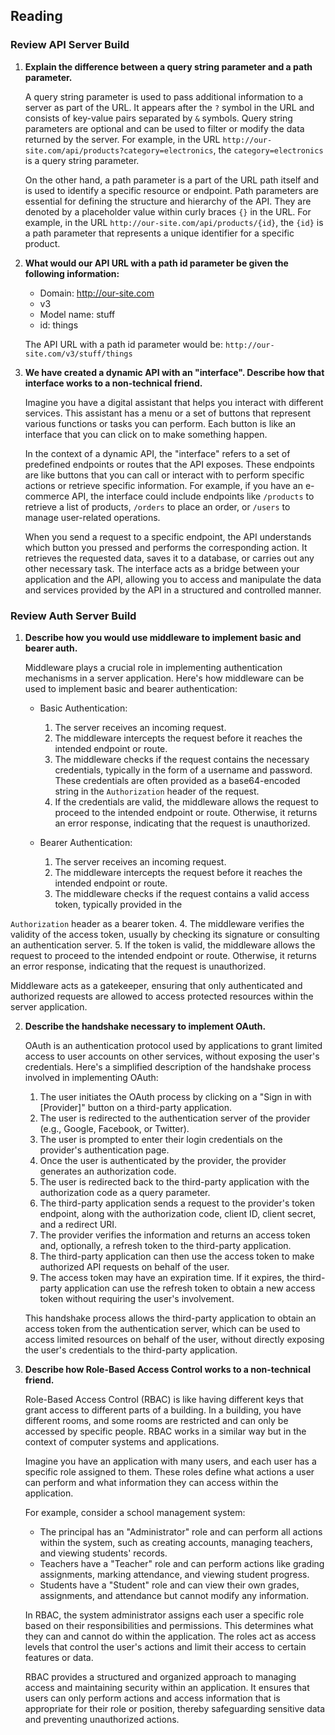 ## Reading

### Review API Server Build

1. **Explain the difference between a query string parameter and a path parameter.**

   A query string parameter is used to pass additional information to a server as part of the URL. It appears after the `?` symbol in the URL and consists of key-value pairs separated by `&` symbols. Query string parameters are optional and can be used to filter or modify the data returned by the server. For example, in the URL `http://our-site.com/api/products?category=electronics`, the `category=electronics` is a query string parameter.

   On the other hand, a path parameter is a part of the URL path itself and is used to identify a specific resource or endpoint. Path parameters are essential for defining the structure and hierarchy of the API. They are denoted by a placeholder value within curly braces `{}` in the URL. For example, in the URL `http://our-site.com/api/products/{id}`, the `{id}` is a path parameter that represents a unique identifier for a specific product.

2. **What would our API URL with a path id parameter be given the following information:**
   - Domain: http://our-site.com
   - v3
   - Model name: stuff
   - id: things

   The API URL with a path id parameter would be: `http://our-site.com/v3/stuff/things`

3. **We have created a dynamic API with an "interface". Describe how that interface works to a non-technical friend.**

   Imagine you have a digital assistant that helps you interact with different services. This assistant has a menu or a set of buttons that represent various functions or tasks you can perform. Each button is like an interface that you can click on to make something happen.

   In the context of a dynamic API, the "interface" refers to a set of predefined endpoints or routes that the API exposes. These endpoints are like buttons that you can call or interact with to perform specific actions or retrieve specific information. For example, if you have an e-commerce API, the interface could include endpoints like `/products` to retrieve a list of products, `/orders` to place an order, or `/users` to manage user-related operations.

   When you send a request to a specific endpoint, the API understands which button you pressed and performs the corresponding action. It retrieves the requested data, saves it to a database, or carries out any other necessary task. The interface acts as a bridge between your application and the API, allowing you to access and manipulate the data and services provided by the API in a structured and controlled manner.


### Review Auth Server Build

1. **Describe how you would use middleware to implement basic and bearer auth.**

   Middleware plays a crucial role in implementing authentication mechanisms in a server application. Here's how middleware can be used to implement basic and bearer authentication:

   - Basic Authentication: 
     1. The server receives an incoming request.
     2. The middleware intercepts the request before it reaches the intended endpoint or route.
     3. The middleware checks if the request contains the necessary credentials, typically in the form of a username and password. These credentials are often provided as a base64-encoded string in the `Authorization` header of the request.
     4. If the credentials are valid, the middleware allows the request to proceed to the intended endpoint or route. Otherwise, it returns an error response, indicating that the request is unauthorized.

   - Bearer Authentication:
     1. The server receives an incoming request.
     2. The middleware intercepts the request before it reaches the intended endpoint or route.
     3. The middleware checks if the request contains a valid access token, typically provided in the

 `Authorization` header as a bearer token.
     4. The middleware verifies the validity of the access token, usually by checking its signature or consulting an authentication server.
     5. If the token is valid, the middleware allows the request to proceed to the intended endpoint or route. Otherwise, it returns an error response, indicating that the request is unauthorized.

   Middleware acts as a gatekeeper, ensuring that only authenticated and authorized requests are allowed to access protected resources within the server application.

2. **Describe the handshake necessary to implement OAuth.**

   OAuth is an authentication protocol used by applications to grant limited access to user accounts on other services, without exposing the user's credentials. Here's a simplified description of the handshake process involved in implementing OAuth:

   1. The user initiates the OAuth process by clicking on a "Sign in with [Provider]" button on a third-party application.
   2. The user is redirected to the authentication server of the provider (e.g., Google, Facebook, or Twitter).
   3. The user is prompted to enter their login credentials on the provider's authentication page.
   4. Once the user is authenticated by the provider, the provider generates an authorization code.
   5. The user is redirected back to the third-party application with the authorization code as a query parameter.
   6. The third-party application sends a request to the provider's token endpoint, along with the authorization code, client ID, client secret, and a redirect URI.
   7. The provider verifies the information and returns an access token and, optionally, a refresh token to the third-party application.
   8. The third-party application can then use the access token to make authorized API requests on behalf of the user.
   9. The access token may have an expiration time. If it expires, the third-party application can use the refresh token to obtain a new access token without requiring the user's involvement.

   This handshake process allows the third-party application to obtain an access token from the authentication server, which can be used to access limited resources on behalf of the user, without directly exposing the user's credentials to the third-party application.

3. **Describe how Role-Based Access Control works to a non-technical friend.**

   Role-Based Access Control (RBAC) is like having different keys that grant access to different parts of a building. In a building, you have different rooms, and some rooms are restricted and can only be accessed by specific people. RBAC works in a similar way but in the context of computer systems and applications.

   Imagine you have an application with many users, and each user has a specific role assigned to them. These roles define what actions a user can perform and what information they can access within the application.

   For example, consider a school management system:
   - The principal has an "Administrator" role and can perform all actions within the system, such as creating accounts, managing teachers, and viewing students' records.
   - Teachers have a "Teacher" role and can perform actions like grading assignments, marking attendance, and viewing student progress.
   - Students have a "Student" role and can view their own grades, assignments, and attendance but cannot modify any information.

   In RBAC, the system administrator assigns each user a specific role based on their responsibilities and permissions. This determines what they can and cannot do within the application. The roles act as access levels that control the user's actions and limit their access to certain features or data.

   RBAC provides a structured and organized approach to managing access and maintaining security within an application. It ensures that users can only perform actions and access information that is appropriate for their role or position, thereby safeguarding sensitive data and preventing unauthorized actions.